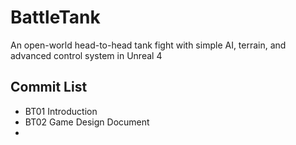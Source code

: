 # BattleTank
An open-world head-to-head tank fight with simple AI, terrain, and advanced control system in Unreal 4

## Commit List
* BT01 Introduction
* BT02 Game Design Document
*
